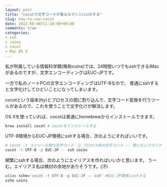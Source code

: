 ```yaml
---
layout: post
title: "cocotで文字コードが異なるマシンにsshする"
slug: how-to-use-cocot
date: 2012-08-06T11:18:00+09:00
comments: true
categories: 
- ssh
- coins
- cocot
- Mac OS X
---
```


私が所属している情報科学類(略称coins)では、24時間いつでもsshできるiMacがあるのですが、文字エンコーディングはEUC-JPです。

一方で私のノートPCの文字エンコーディングはUTF-8なので、
普通にsshすると文字化けしてひどいことになってしまいます。

cocotという端末(tty)とプロセスの間に割り込んで、文字コード変換を行うツールがあるので、これを使うことで文字化けが解消します。

OS Xを使っていれば、cocotは普通にhomebrewからインストールできます。

```bash
brew install cocot # cocotをインストールする
```

UTF-8環境からEUC-JP環境にsshする場合、次のようにすればいいです。

```bash
# cocot -t コンソール側の文字コード -p プロセス側の文字コード -- 使いたいコマンド
cocot -t UTF-8 -p EUC-JP -- ssh coins
```

頻繁にsshする場合、次のようにエイリアスを作ればいいかと思います。
うーむ。エイリアス名は検討の余地がありそうです。(汗)

```bash
alias sshe='cocot -t UTF-8 -p EUC-JP -- ssh' #EUC-JP環境にsshする
sshe coins
```
